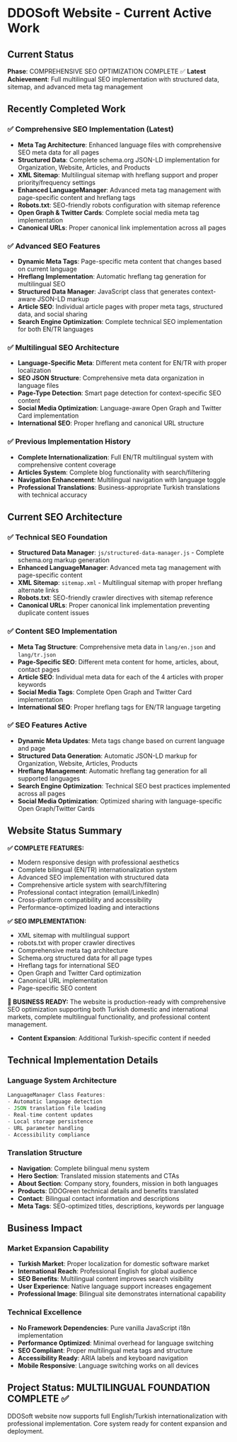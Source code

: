 # DDOSoft Website - Current Active Work

## Current Status
**Phase**: COMPREHENSIVE SEO OPTIMIZATION COMPLETE ✅
**Latest Achievement**: Full multilingual SEO implementation with structured data, sitemap, and advanced meta tag management

## Recently Completed Work

### ✅ Comprehensive SEO Implementation (Latest)
- **Meta Tag Architecture**: Enhanced language files with comprehensive SEO meta data for all pages
- **Structured Data**: Complete schema.org JSON-LD implementation for Organization, Website, Articles, and Products
- **XML Sitemap**: Multilingual sitemap with hreflang support and proper priority/frequency settings
- **Enhanced LanguageManager**: Advanced meta tag management with page-specific content and hreflang tags
- **Robots.txt**: SEO-friendly robots configuration with sitemap reference
- **Open Graph & Twitter Cards**: Complete social media meta tag implementation
- **Canonical URLs**: Proper canonical link implementation across all pages

### ✅ Advanced SEO Features
- **Dynamic Meta Tags**: Page-specific meta content that changes based on current language
- **Hreflang Implementation**: Automatic hreflang tag generation for multilingual SEO
- **Structured Data Manager**: JavaScript class that generates context-aware JSON-LD markup
- **Article SEO**: Individual article pages with proper meta tags, structured data, and social sharing
- **Search Engine Optimization**: Complete technical SEO implementation for both EN/TR languages

### ✅ Multilingual SEO Architecture  
- **Language-Specific Meta**: Different meta content for EN/TR with proper localization
- **SEO JSON Structure**: Comprehensive meta data organization in language files
- **Page-Type Detection**: Smart page detection for context-specific SEO content
- **Social Media Optimization**: Language-aware Open Graph and Twitter Card implementation
- **International SEO**: Proper hreflang and canonical URL structure

### ✅ Previous Implementation History
- **Complete Internationalization**: Full EN/TR multilingual system with comprehensive content coverage
- **Articles System**: Complete blog functionality with search/filtering
- **Navigation Enhancement**: Multilingual navigation with language toggle
- **Professional Translations**: Business-appropriate Turkish translations with technical accuracy

## Current SEO Architecture

### ✅ Technical SEO Foundation
- **Structured Data Manager**: `js/structured-data-manager.js` - Complete schema.org markup generation
- **Enhanced LanguageManager**: Advanced meta tag management with page-specific content
- **XML Sitemap**: `sitemap.xml` - Multilingual sitemap with proper hreflang alternate links
- **Robots.txt**: SEO-friendly crawler directives with sitemap reference
- **Canonical URLs**: Proper canonical link implementation preventing duplicate content issues

### ✅ Content SEO Implementation
- **Meta Tag Structure**: Comprehensive meta data in `lang/en.json` and `lang/tr.json`
- **Page-Specific SEO**: Different meta content for home, articles, about, contact pages
- **Article SEO**: Individual meta data for each of the 4 articles with proper keywords
- **Social Media Tags**: Complete Open Graph and Twitter Card implementation
- **International SEO**: Proper hreflang tags for EN/TR language targeting

### ✅ SEO Features Active
- **Dynamic Meta Updates**: Meta tags change based on current language and page
- **Structured Data Generation**: Automatic JSON-LD markup for Organization, Website, Articles, Products
- **Hreflang Management**: Automatic hreflang tag generation for all supported languages  
- **Search Engine Optimization**: Technical SEO best practices implemented across all pages
- **Social Media Optimization**: Optimized sharing with language-specific Open Graph/Twitter Cards

## Website Status Summary

**✅ COMPLETE FEATURES:**
- Modern responsive design with professional aesthetics
- Complete bilingual (EN/TR) internationalization system  
- Advanced SEO implementation with structured data
- Comprehensive article system with search/filtering
- Professional contact integration (email/LinkedIn)
- Cross-platform compatibility and accessibility
- Performance-optimized loading and interactions

**✅ SEO IMPLEMENTATION:**
- XML sitemap with multilingual support
- robots.txt with proper crawler directives  
- Comprehensive meta tag architecture
- Schema.org structured data for all page types
- Hreflang tags for international SEO
- Open Graph and Twitter Card optimization
- Canonical URL implementation
- Page-specific SEO content

**🎯 BUSINESS READY:**
The website is production-ready with comprehensive SEO optimization supporting both Turkish domestic and international markets, complete multilingual functionality, and professional content management.
- **Content Expansion**: Additional Turkish-specific content if needed

## Technical Implementation Details

### Language System Architecture
```javascript
LanguageManager Class Features:
- Automatic language detection
- JSON translation file loading
- Real-time content updates
- Local storage persistence
- URL parameter handling
- Accessibility compliance
```

### Translation Structure
- **Navigation**: Complete bilingual menu system
- **Hero Section**: Translated mission statements and CTAs
- **About Section**: Company story, founders, mission in both languages
- **Products**: DDOGreen technical details and benefits translated
- **Contact**: Bilingual contact information and descriptions
- **Meta Tags**: SEO-optimized titles, descriptions, keywords per language

## Business Impact

### Market Expansion Capability
- **Turkish Market**: Proper localization for domestic software market
- **International Reach**: Professional English for global audience
- **SEO Benefits**: Multilingual content improves search visibility
- **User Experience**: Native language support increases engagement
- **Professional Image**: Bilingual site demonstrates international capability

### Technical Excellence
- **No Framework Dependencies**: Pure vanilla JavaScript i18n implementation
- **Performance Optimized**: Minimal overhead for language switching
- **SEO Compliant**: Proper multilingual meta tags and structure
- **Accessibility Ready**: ARIA labels and keyboard navigation
- **Mobile Responsive**: Language switching works on all devices

## Project Status: MULTILINGUAL FOUNDATION COMPLETE ✅
DDOSoft website now supports full English/Turkish internationalization with professional implementation. Core system ready for content expansion and deployment.